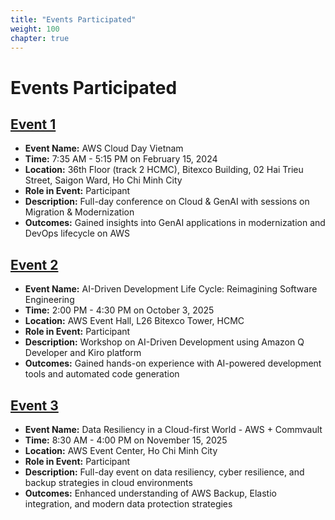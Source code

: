 ```yaml
---
title: "Events Participated"
weight: 100
chapter: true
---
```


# Events Participated

## [Event 1](event1/)
- **Event Name:** AWS Cloud Day Vietnam
- **Time:** 7:35 AM - 5:15 PM on February 15, 2024
- **Location:** 36th Floor (track 2 HCMC), Bitexco Building, 02 Hai Trieu Street, Saigon Ward, Ho Chi Minh City
- **Role in Event:** Participant
- **Description:** Full-day conference on Cloud & GenAI with sessions on Migration & Modernization
- **Outcomes:** Gained insights into GenAI applications in modernization and DevOps lifecycle on AWS

## [Event 2](event2/)
- **Event Name:** AI-Driven Development Life Cycle: Reimagining Software Engineering
- **Time:** 2:00 PM - 4:30 PM on October 3, 2025
- **Location:** AWS Event Hall, L26 Bitexco Tower, HCMC
- **Role in Event:** Participant
- **Description:** Workshop on AI-Driven Development using Amazon Q Developer and Kiro platform
- **Outcomes:** Gained hands-on experience with AI-powered development tools and automated code generation

## [Event 3](event3/)
- **Event Name:** Data Resiliency in a Cloud-first World - AWS + Commvault
- **Time:** 8:30 AM - 4:00 PM on November 15, 2025
- **Location:** AWS Event Center, Ho Chi Minh City
- **Role in Event:** Participant
- **Description:** Full-day event on data resiliency, cyber resilience, and backup strategies in cloud environments
- **Outcomes:** Enhanced understanding of AWS Backup, Elastio integration, and modern data protection strategies